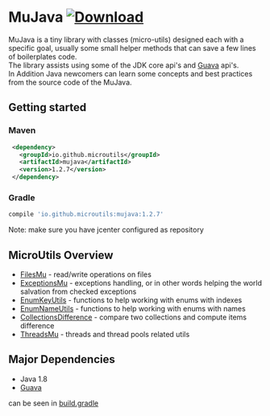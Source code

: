 # MuJava [ ![Download](https://api.bintray.com/packages/microutils/mujava/MuJava/images/download.svg) ](https://bintray.com/microutils/mujava/MuJava/_latestVersion)

MuJava is a tiny library with classes (micro-utils) designed each with a specific goal, usually some small helper methods that can save a few lines of boilerplates code.  
The library assists using some of the JDK core api's and [Guava](https://github.com/google/guava) api's.  
In Addition Java newcomers can learn some concepts and best practices from the source code of the MuJava.

## Getting started

### Maven
```xml
 <dependency>
   <groupId>io.github.microutils</groupId>
   <artifactId>mujava</artifactId>
   <version>1.2.7</version>
 </dependency>
```

### Gradle
```Groovy
compile 'io.github.microutils:mujava:1.2.7'
```

Note: make sure you have jcenter configured as repository

## MicroUtils Overview

* [FilesMu](https://github.com/MicroUtils/JavaMicroUtils/blob/master/src/main/java/mu/FilesMu.java) - read/write operations on files
* [ExceptionsMu](https://github.com/MicroUtils/JavaMicroUtils/blob/master/src/main/java/mu/ExceptionsMu.java) - exceptions handling, or in other words helping the world salvation from checked exceptions
* [EnumKeyUtils](https://github.com/MicroUtils/JavaMicroUtils/blob/master/src/main/java/mu/enums/EnumKeyUtils.java) - functions to help working with enums with indexes
* [EnumNameUtils](https://github.com/MicroUtils/JavaMicroUtils/blob/master/src/main/java/mu/enums/EnumNameUtils.java) - functions to help working with enums with names
* [CollectionsDifference](https://github.com/MicroUtils/JavaMicroUtils/blob/master/src/main/java/mu/diff/CollectionsDifference.java) - compare two collections and compute items difference
* [ThreadsMu](https://github.com/MicroUtils/JavaMicroUtils/blob/master/src/main/java/mu/ThreadsMu.java) - threads and thread pools related utils

## Major Dependencies

* Java 1.8
* [Guava](https://github.com/google/guava)
 
can be seen in [build.gradle](https://github.com/MicroUtils/MuJava/blob/master/build.gradle)

